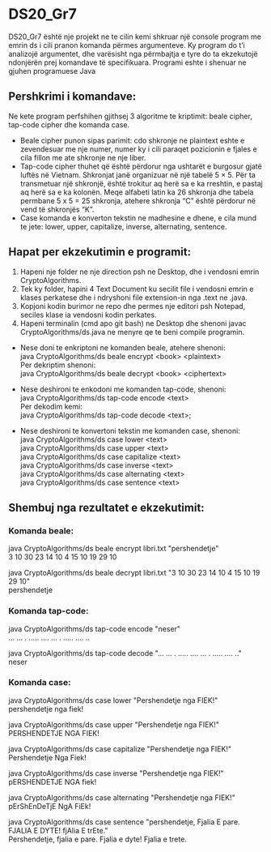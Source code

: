 # DS20_Gr7

DS20_Gr7 është nje projekt ne te cilin kemi shkruar një console program me emrin ds i cili pranon komanda përmes
argumenteve. Ky program do t’i analizojë argumentet, dhe varësisht nga përmbajtja e tyre do ta
ekzekutojë ndonjërën prej komandave të specifikuara.
Programi eshte i shenuar ne gjuhen programuese Java

## Pershkrimi i komandave:

 Ne kete program perfshihen gjithsej 3 algoritme te kriptimit: beale cipher, tap-code cipher dhe komanda case.
- Beale cipher punon sipas parimit: cdo shkronje ne plaintext eshte e zevendesuar me nje numer, numer ky i cili paraqet pozicionin e fjales e cila fillon me ate shkronje ne nje liber.
- Tap-code cipher thuhet që është përdorur nga ushtarët e burgosur gjatë luftës në Vietnam. 
 Shkronjat janë organizuar në një tabelë 5 × 5. Për ta transmetuar një shkronjë, është trokitur aq herë sa e ka rreshtin,
 e pastaj aq herë sa e ka kolonën. Meqe alfabeti latin ka 26 shkronja dhe tabela permbane 5 x 5 = 25 shkronja, atehere shkronja “C” është përdorur në vend të shkronjës “K”.
- Case komanda e konverton tekstin ne madhesine e dhene, e cila mund te jete: lower, upper, capitalize, inverse, alternating, sentence.

## Hapat per ekzekutimin e programit:

1. Hapeni nje folder ne nje direction psh ne Desktop, dhe i vendosni emrin CryptoAlgorithms.
2. Tek ky folder, hapini 4 Text Document ku secilit file i vendosni emrin e klases perkatese dhe i ndryshoni file extension-in nga .text ne .java.
3. Kopjoni kodin burimor ne repo dhe permes nje editori psh Notepad, seciles klase ia vendosni kodin perkates.
4. Hapeni terminalin (cmd apo git bash) ne Desktop dhe shenoni javac CryptoAlgorithms/ds.java ne menyre qe te beni compile programin.

- Nese doni te enkriptoni ne komanden beale, atehere shenoni:\
 java CryptoAlgorithms/ds beale encrypt &lt;book> &lt;plaintext>\
 Per dekriptim shenoni:\
 java CryptoAlgorithms/ds beale decrypt &lt;book> &lt;ciphertext>

- Nese deshironi te enkodoni me komanden tap-code, shenoni:\
 java CryptoAlgorithms/ds tap-code encode &lt;text>\
 Per dekodim kemi:\
 java CryptoAlgorithms/ds tap-code decode &lt;text>;

- Nese deshironi te konvertoni tekstin me komanden case, shenoni:\
 java CryptoAlgorithms/ds case lower &lt;text>\
 java CryptoAlgorithms/ds case upper &lt;text>\
 java CryptoAlgorithms/ds case capitalize &lt;text>\
 java CryptoAlgorithms/ds case inverse &lt;text>\
 java CryptoAlgorithms/ds case alternating &lt;text>\
 java CryptoAlgorithms/ds case sentence &lt;text>


## Shembuj nga rezultatet e ekzekutimit:
### Komanda beale:

java CryptoAlgorithms/ds beale encrypt libri.txt "pershendetje"\
3 10 30 23 14 10 4 15 10 19 29 10

java CryptoAlgorithms/ds beale decrypt libri.txt "3 10 30 23 14 10 4 15 10 19 29 10"\
pershendetje

### Komanda tap-code:

java CryptoAlgorithms/ds tap-code encode "neser"\
... ...   . .....   .... ...   . .....   .... ..

java CryptoAlgorithms/ds tap-code decode "... ...  . .....  .... ...  . .....  .... .."\
neser

### Komanda case:

java CryptoAlgorithms/ds case lower "Pershendetje nga FIEK!"\
pershendetje nga fiek!

java CryptoAlgorithms/ds case upper "Pershendetje nga FIEK!"\
PERSHENDETJE NGA FIEK!

java CryptoAlgorithms/ds case capitalize "Pershendetje nga FIEK!"\
Pershendetje Nga Fiek!

java CryptoAlgorithms/ds case inverse "Pershendetje nga FIEK!"\
pERSHENDETJE NGA fiek!

java CryptoAlgorithms/ds case alternating "Pershendetje nga FIEK!"\
pErShEnDeTjE NgA FiEk!

java CryptoAlgorithms/ds case sentence "pershendetje, Fjalia E pare. FJALIA E DYTE! fjAlia E trEte."\
Pershendetje, fjalia e pare. Fjalia e dyte! Fjalia e trete.
